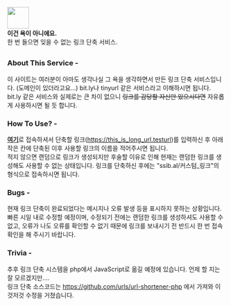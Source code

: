 <img src="https://user-images.githubusercontent.com/51117451/179329750-7fd78368-95fc-41dc-8456-b0f426ff786a.svg" style="width:50px;height:50px;"><br>**이건 욕이 아니에요.**<br>한 번 들으면 잊을 수 없는 링크 단축 서비스.
##

### About This Service -
이 사이트는 여러분이 아마도 생각나실 그 욕을 생각하면서 만든 링크 단축 서비스입니다. (도메인이 있더라고요...) bit.ly나 tinyurl 같은 서비스라고 이해하시면 됩니다.<br>bit.ly 같은 서비스와 실제로는 큰 차이 없으니 ~~링크를 감당할 자신만 있으시다면~~ 자유롭게 사용하시면 될 듯 합니다.

### How To Use? -
<a href="https://ssib.al">**여기**</a>로 접속하셔서 단축할 링크(https://this_is_long_url.testurl)를 입력하신 후 아래 작은 칸에 단축된 이후 사용할 링크의 이름을 적어주시면 됩니다.<br>적지 않으면 랜덤으로 링크가 생성되지만 후술할 이유로 인해 현재는 랜덤한 링크를 생성해도 사용할 수 없는 상태입니다. 링크를 단축하신 후에는 "ssib.al/커스텀_링크"의 형식으로 접속하시면 됩니다.

### Bugs -
현재 링크 단축이 완료되었다는 메시지나 오류 발생 등을 표시하지 못하는 상황입니다. 빠른 시일 내로 수정할 예정이며, 수정되기 전에는 랜덤한 링크를 생성하셔도 사용할 수 없고, 오류가 나도 오류를 확인할 수 없기 때문에 링크를 보내시기 전 반드시 한 번 접속 확인을 해 주시기 바랍니다.

### Trivia -
추후 링크 단축 시스템을 php에서 JavaScript로 옮길 예정에 있습니다. 언제 할 지는 잘 모르겠지만....<br>링크 단축 소스코드는 https://github.com/urls/url-shortener-php 에서 가져와 이것저것 수정을 거쳤습니다.
